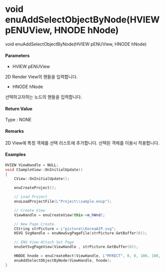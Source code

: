 # void enuAddSelectObjectByNode\(HVIEW pENUView, HNODE hNode\)

void enuAddSelectObjectByNode\(HVIEW pENUView, HNODE hNode\)

#### Parameters

* HVIEW pENUView

2D Render View의 핸들을 입력합니다.

* HNODE hNode

선택하고자하는 노드의 핸들을 입력합니다.

#### Return Value

Type : NONE

#### Remarks

2D View에 특정 객체를 선택 리스트에 추가합니다. 선택된 객체를 이용시 적용합니다.

#### Examples

```cpp
HVIEW ViewHandle = NULL; 
void CSampleView::OnInitialUpdate() 
{ 
    CView::OnInitialUpdate(); 

    enuCreateProject(); 

    // Load Project
    enuLoadProjectFile(L"Project\\sample.enup"); 

    // Create View
    ViewHandle = enuCreateView(this->m_hWnd); 

    // New Page Create. 
    CString strPicture = L"picture\\KoreaAIP.svg"; 
    HSVG SvgHandle = enuNewSvgPageFile(strPicture.GetBuffer(0)); 

    // ENU View Attach Set Page 
    enuSetSvgPageView(ViewHandle , strPicture.GetBuffer(0)); 

    HNODE hnode = enuCreateRect(ViewHandle, L"MYRECT", 0, 0, 100, 100, 0, 0);  
    enuAddSelectObjectByNode(ViewHandle, hnode);
}
```



